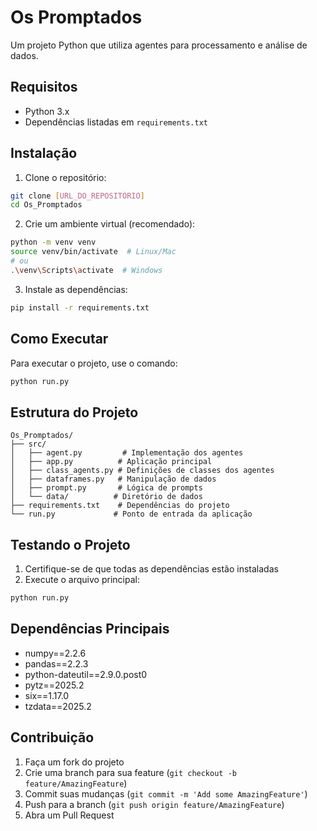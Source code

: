 # Os Promptados

Um projeto Python que utiliza agentes para processamento e análise de dados.

## Requisitos

- Python 3.x
- Dependências listadas em `requirements.txt`

## Instalação

1. Clone o repositório:
```bash
git clone [URL_DO_REPOSITÓRIO]
cd Os_Promptados
```

2. Crie um ambiente virtual (recomendado):
```bash
python -m venv venv
source venv/bin/activate  # Linux/Mac
# ou
.\venv\Scripts\activate  # Windows
```

3. Instale as dependências:
```bash
pip install -r requirements.txt
```

## Como Executar

Para executar o projeto, use o comando:
```bash
python run.py
```

## Estrutura do Projeto

```
Os_Promptados/
├── src/
│   ├── agent.py         # Implementação dos agentes
│   ├── app.py          # Aplicação principal
│   ├── class_agents.py # Definições de classes dos agentes
│   ├── dataframes.py   # Manipulação de dados
│   ├── prompt.py       # Lógica de prompts
│   └── data/          # Diretório de dados
├── requirements.txt    # Dependências do projeto
└── run.py             # Ponto de entrada da aplicação
```

## Testando o Projeto

1. Certifique-se de que todas as dependências estão instaladas
2. Execute o arquivo principal:
```bash
python run.py
```

## Dependências Principais

- numpy==2.2.6
- pandas==2.2.3
- python-dateutil==2.9.0.post0
- pytz==2025.2
- six==1.17.0
- tzdata==2025.2

## Contribuição

1. Faça um fork do projeto
2. Crie uma branch para sua feature (`git checkout -b feature/AmazingFeature`)
3. Commit suas mudanças (`git commit -m 'Add some AmazingFeature'`)
4. Push para a branch (`git push origin feature/AmazingFeature`)
5. Abra um Pull Request 